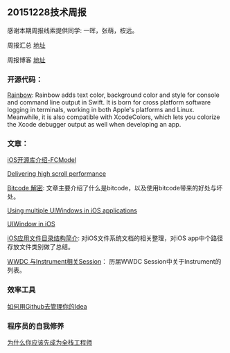 ## 20151228技术周报

感谢本期周报线索提供同学: 一晖，张萌，桉远。

周报汇总 [地址](https://github.com/BaiduHiDeviOS/iOS-Tech-Weekly)

周报博客 [地址](http://baiduhidevios.github.io/)


### 开源代码：
[Rainbow](https://github.com/onevcat/Rainbow): Rainbow adds text color, background color and style for console and command line output in Swift. It is born for cross platform software logging in terminals, working in both Apple's platforms and Linux. Meanwhile, it is also compatible with XcodeColors, which lets you colorize the Xcode debugger output as well when developing an app.


### 文章：
[iOS开源库介绍-FCModel](http://www.jianshu.com/p/a56d00e38dea)

[Delivering high scroll performance](https://code.facebook.com/posts/456535491190613/delivering-high-scroll-performance/)

[Bitcode 解密](http://lowlevelbits.org/bitcode-demystified/): 文章主要介绍了什么是bitcode，以及使用bitcode带来的好处与坏处。

[Using multiple UIWindows in iOS applications](http://shaune.com.au/using-multiple-uiwindows-in-ios-applications/)

[UIWindow in iOS](http://jkyin.me/uiwindow/)

[iOS应用文件目录结构简介](http://baiduhidevios.github.io/2015/12/26/iOS%E5%BA%94%E7%94%A8%E6%96%87%E4%BB%B6%E7%9B%AE%E5%BD%95%E7%BB%93%E6%9E%84%E7%AE%80%E4%BB%8B/): 对iOS文件系统文档的相关整理，对iOS app中个路径存放文件类别做了总结。

[WWDC 与Instrument相关Session](https://developer.apple.com/search/?q=instruments&type=Videos)： 历届WWDC Session中关于Instrument的列表。

### 效率工具

[如何用Github去管理你的Idea](http://zhuanlan.zhihu.com/phodal/20442311)

### 程序员的自我修养

[为什么你应该先成为全栈工程师](https://www.phodal.com/blog/become-full-stack-first/)
